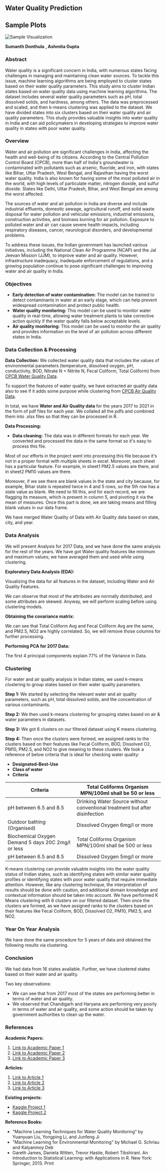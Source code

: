 ## Water Quality Prediction

## Sample Plots
![Sample Visualization](Sample%20Visualization.png)

**Sumanth Donthula**
**, Ashmita Gupta**

### Abstract

Water quality is a significant concern in India, with numerous states facing challenges in managing and maintaining clean water sources. To tackle this issue, machine learning algorithms are being employed to cluster states based on their water quality parameters. This study aims to cluster Indian states based on water quality data using machine learning algorithms. The dataset includes several water quality parameters such as pH, total dissolved solids, and hardness, among others. The data was preprocessed and scaled, and then k-means clustering was applied to the dataset. We have divided states into six clusters based on their water quality and air quality parameters. This study provides valuable insights into water quality in India and can aid policymakers in developing strategies to improve water quality in states with poor water quality.

### Overview

Water and air pollution are significant challenges in India, affecting the health and well-being of its citizens. According to the Central Pollution Control Board (CPCB), more than half of India's groundwater is contaminated with pollutants such as arsenic, fluoride, and iron, with states like Bihar, Uttar Pradesh, West Bengal, and Rajasthan having the worst water quality. India is also known for having some of the most polluted air in the world, with high levels of particulate matter, nitrogen dioxide, and sulfur dioxide. States like Delhi, Uttar Pradesh, Bihar, and West Bengal are among the worst affected.

The sources of water and air pollution in India are diverse and include industrial effluents, domestic sewage, agricultural runoff, and solid waste disposal for water pollution and vehicular emissions, industrial emissions, construction activities, and biomass burning for air pollution. Exposure to polluted water and air can cause severe health impacts, including respiratory diseases, cancer, neurological disorders, and developmental problems.

To address these issues, the Indian government has launched various initiatives, including the National Clean Air Programme (NCAP) and the Jal Jeevan Mission (JJM), to improve water and air quality. However, infrastructure inadequacy, inadequate enforcement of regulations, and a growing population continue to pose significant challenges to improving water and air quality in India.

### Objectives

- **Early detection of water contamination:** The model can be trained to detect contaminants in water at an early stage, which can help prevent widespread contamination and protect public health.
- **Water quality monitoring:** This model can be used to monitor water quality in real-time, allowing water treatment plants to take corrective action quickly if the water quality falls below acceptable levels.
- **Air quality monitoring:** This model can be used to monitor the air quality and provides information on the level of air pollution across different states in India.

### Data Collection & Processing

**Data Collection:** We collected water quality data that includes the values of environmental parameters (temperature, dissolved oxygen, pH, conductivity, BOD, Nitrate N + Nitrite N, Fecal Coliform, Total Coliform) from [CPCB Water Quality Data](http://www.cpcbenvis.nic.in/water_quality_data.html).

To support the features of water quality, we have extracted air quality data also to see if it adds some purpose while clustering from [CPCB Air Quality Data](http://www.cpcbenvis.nic.in/air_quality_data.html).

In total, we have **Water and Air Quality data** for the years 2017 to 2021 in the form of pdf files for each year. We collated all the pdfs and combined them into .xlsx files so that they can be processed in R.

**Data Processing:**

- **Data cleaning:** The data was in different formats for each year. We converted and processed the data in the same format so it's easy to process this file.

Most of our efforts in the project went into processing this file because it's not in a proper format with multiple sheets in excel. Moreover, each sheet has a particular feature. For example, in sheet1 PM2.5 values are there, and in sheet2 PM10 values are there.

Moreover, if we see there are blank values in the state and city because, for example, Bihar state is repeated twice in 4 and 5 rows, so the 5th row has a state value as blank. We need to fill this, and for each record, we are flagging its measure, which is present in column 5, and pivoting it via the mean of measures. Once this part is done, we are taking means and filling blank values in our data frame.

We have merged Water Quality of Data with Air Quality data based on state, city, and year.

### Data Analysis

We will present Analysis for 2017 Data, and we have done the same analysis for the rest of the years. We have got Water quality features like minimum and maximum values; we have averaged them and used while using clustering.

**Exploratory Data Analysis (EDA):**

Visualizing the data for all features in the dataset, including Water and Air Quality Features.

We can observe that most of the attributes are normally distributed, and some attributes are skewed. Anyway, we will perform scaling before using clustering models.

**Obtaining the covariance matrix:**

We can see that Total Coliform Avg and Fecal Coliform Avg are the same, and PM2.5, NO2 are highly correlated. So, we will remove those columns for further processing.

**Performing PCA for 2017 Data:**

The first 4 principal components explain 77% of the Variance in Data.

### Clustering

For water and air quality analysis in Indian states, we used k-means clustering to group states based on their water quality parameters.

**Step 1:** We started by selecting the relevant water and air quality parameters, such as pH, total dissolved solids, and the concentration of various contaminants.

**Step 2:** We then used k-means clustering for grouping states based on air & water parameters in datasets.

**Step 3:** We got 6 clusters on our filtered dataset using K means clustering.

**Step 4:** Then once the clusters were formed, we assigned ranks to the clusters based on their features like Fecal Coliform, BOD, Dissolved O2, PM10, PM2.5, and NO2 to give meaning to these clusters. We took a reference of below criteria that is ideal for checking water quality:

- **Designated-Best-Use**
- **Class of water**
- **Criteria**

| Criteria                                       | Total Coliforms Organism MPN/100ml shall be 50 or less |
|-----------------------------------------------|--------------------------------------------------------|
| pH between 6.5 and 8.5                        | Drinking Water Source without conventional treatment but after disinfection                                       |
| Outdoor bathing (Organised)                   | Dissolved Oxygen 6mg/l or more |
| Biochemical Oxygen Demand 5 days 20C 2mg/l or less | Total Coliforms Organism MPN/100ml shall be 500 or less |
| pH between 6.5 and 8.5 | Dissolved Oxygen 5mg/l or more |

K-means clustering can provide valuable insights into the water quality status of Indian states, such as identifying states with similar water quality profiles or identifying states with poor water quality that require immediate attention. However, like any clustering technique, the interpretation of results should be done with caution, and additional domain knowledge and contextual information should be taken into account. We have performed K Means clustering with 6 clusters on our filtered dataset. Then once the clusters are formed, as we have assigned ranks to the clusters based on their features like Fecal Coliform, BOD, Dissolved O2, PM10, PM2.5, and NO2.

### Year On Year Analysis

We have done the same procedure for 5 years of data and obtained the following results via clustering.

### Conclusion

We had data from 16 states available. Further, we have clustered states based on their water and air quality.

Two key observations:

- We can see that from 2017 most of the states are performing better in terms of water and air quality.
- We observed that Chandigarh and Haryana are performing very poorly in terms of water and air quality, and some action should be taken by government authorities to clean up the water.

### References

**Academic Papers:**

1. [Link to Academic Paper 1](https://pdxscholar.library.pdx.edu/cgi/viewcontent.cgi?article=1002&context=reu_reports)
2. [Link to Academic Paper 2](https://www.researchgate.net/publication/351077205_Efficient_Water_Quality_Prediction_for_Indian_Rivers_Using_Machine_Learning)
3. [Link to Academic Paper 3](https://www.mdpi.com/2306-5338/9/5/92)

**Articles:**

1. [Link to Article 1](https://www.datascience2000.in/2021/10/water-quality-prediction-using-machine.html)
2. [Link to Article 2](https://www.researchgate.net/publication/361118196_The_Quality_of_Drinkable_Water_using_Machine_Learning_Techniques)
3. [Link to Article 3](https://www.sciencedirect.com/science/article/abs/pii/S0022169419308194)

**Existing projects:**

- [Kaggle Project 1](https://www.kaggle.com/code/maujmishra/water-quality-index-prediction)
- [Kaggle Project 2](https://www.kaggle.com/code/imakash3011/water-quality-prediction-7-model/notebook)

**Reference Books:**

- "Machine Learning Techniques for Water Quality Monitoring" by Yuanyuan Liu, Yongping Li, and Junfeng Ji
- "Machine Learning for Environmental Monitoring" by Michael G. Schrlau and Kalyanmoy Deb
- Gareth James, Daniela Witten, Trevor Hastie, Robert Tibshirani. An Introduction to Statistical Learning: with Applications in R. New York: Springer, 2013. Print

